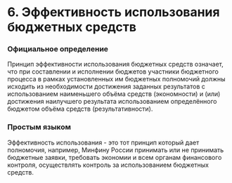 # 6. Эффективность использования бюджетных средств

### Официальное определение

Принцип эффективности использования бюджетных средств означает, что при составлении и исполнении бюджетов участники бюджетного процесса в рамках установленных им бюджетных полномочий должны исходить из необходимости достижения заданных результатов с использованием наименьшего объёма средств \(экономности\) и \(или\) достижения наилучшего результата использованием определённого бюджетом объёма средств \(результативности\).

### Простым языком

Эффективность использования - это тот принцип который дает полномочия, например, Минфину России принимать или не принимать бюджетные заявки, требовать экономии и всем органам финансового контроля, осуществлять контроль за использованием бюджетных средств.

